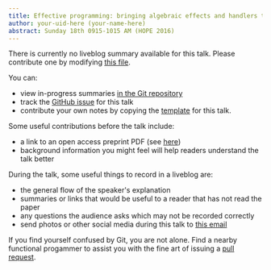```yaml
---
title: Effective programming: bringing algebraic effects and handlers to OCaml
author: your-uid-here (your-name-here)
abstract: Sunday 18th 0915-1015 AM (HOPE 2016)
---
```


There is currently no liveblog summary available for this talk. Please contribute one by modifying [this file](https://github.com/ocamllabs/icfp2016-blog/blob/master/HOPE/effective-programming-bringin.md).

You can:
* view in-progress summaries [in the Git repository](https://github.com/ocamllabs/icfp2016-blog/tree/master/HOPE/effective-programming-bringin/)
* track the [GitHub issue](https://github.com/ocamllabs/icfp2016-blog/issues/2) for this talk
* contribute your own notes by copying the [template](effective-programming-bringin/template.md) for this talk.

Some useful contributions before the talk include:
* a link to an open access preprint PDF (see [here](https://github.com/gasche/icfp2016-papers))
* background information you might feel will help readers understand the talk better

During the talk, some useful things to record in a liveblog are:
* the general flow of the speaker's explanation
* summaries or links that would be useful to a reader that has not read the paper
* any questions the audience asks which may not be recorded correctly
* send photos or other social media during this talk to [this email](mailto:icfp16.photos@gmail.com?subject=HOPE:effective-programming-bringin)

If you find yourself confused by Git, you are not alone. Find a nearby functional progammer
to assist you with the fine art of issuing a [pull request](https://help.github.com/articles/about-pull-requests/).

